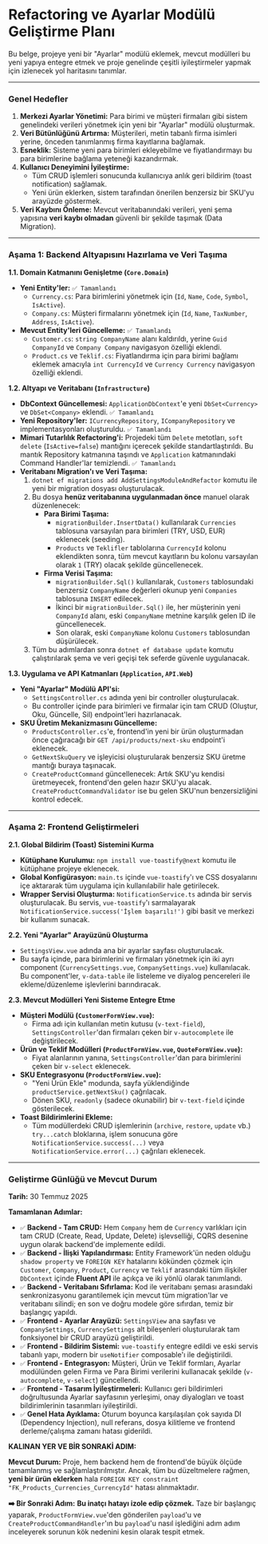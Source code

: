 # Refactoring ve Ayarlar Modülü Geliştirme Planı

Bu belge, projeye yeni bir "Ayarlar" modülü eklemek, mevcut modülleri bu yeni yapıya entegre etmek ve proje genelinde çeşitli iyileştirmeler yapmak için izlenecek yol haritasını tanımlar.

---

### **Genel Hedefler**

1.  **Merkezi Ayarlar Yönetimi:** Para birimi ve müşteri firmaları gibi sistem genelindeki verileri yönetmek için yeni bir "Ayarlar" modülü oluşturmak.
2.  **Veri Bütünlüğünü Artırma:** Müşterileri, metin tabanlı firma isimleri yerine, önceden tanımlanmış firma kayıtlarına bağlamak.
3.  **Esneklik:** Sisteme yeni para birimleri ekleyebilme ve fiyatlandırmayı bu para birimlerine bağlama yeteneği kazandırmak.
4.  **Kullanıcı Deneyimini İyileştirme:**
    *   Tüm CRUD işlemleri sonucunda kullanıcıya anlık geri bildirim (toast notification) sağlamak.
    *   Yeni ürün eklerken, sistem tarafından önerilen benzersiz bir SKU'yu arayüzde göstermek.
5.  **Veri Kaybını Önleme:** Mevcut veritabanındaki verileri, yeni şema yapısına **veri kaybı olmadan** güvenli bir şekilde taşımak (Data Migration).

---

### **Aşama 1: Backend Altyapısını Hazırlama ve Veri Taşıma**

**1.1. Domain Katmanını Genişletme (`Core.Domain`)**
*   **Yeni Entity'ler:** `✅ Tamamlandı`
    *   `Currency.cs`: Para birimlerini yönetmek için (`Id`, `Name`, `Code`, `Symbol`, `IsActive`).
    *   `Company.cs`: Müşteri firmalarını yönetmek için (`Id`, `Name`, `TaxNumber`, `Address`, `IsActive`).
*   **Mevcut Entity'leri Güncelleme:** `✅ Tamamlandı`
    *   `Customer.cs`: `string CompanyName` alanı kaldırıldı, yerine `Guid CompanyId` ve `Company Company` navigasyon özelliği eklendi.
    *   `Product.cs` ve `Teklif.cs`: Fiyatlandırma için para birimi bağlamı eklemek amacıyla `int CurrencyId` ve `Currency Currency` navigasyon özelliği eklendi.

**1.2. Altyapı ve Veritabanı (`Infrastructure`)**
*   **DbContext Güncellemesi:** `ApplicationDbContext`'e yeni `DbSet<Currency>` ve `DbSet<Company>` eklendi. `✅ Tamamlandı`
*   **Yeni Repository'ler:** `ICurrencyRepository`, `ICompanyRepository` ve implementasyonları oluşturuldu. `✅ Tamamlandı`
*   **Mimari Tutarlılık Refactoring'i:** Projedeki tüm `Delete` metotları, `soft delete` (`IsActive=false`) mantığını içerecek şekilde standartlaştırıldı. Bu mantık Repository katmanına taşındı ve `Application` katmanındaki Command Handler'lar temizlendi. `✅ Tamamlandı`
*   **Veritabanı Migration'ı ve Veri Taşıma:**
    1.  `dotnet ef migrations add AddSettingsModuleAndRefactor` komutu ile yeni bir migration dosyası oluşturulacak.
    2.  Bu dosya **henüz veritabanına uygulanmadan önce** manuel olarak düzenlenecek:
        *   **Para Birimi Taşıma:**
            *   `migrationBuilder.InsertData()` kullanılarak `Currencies` tablosuna varsayılan para birimleri (TRY, USD, EUR) eklenecek (seeding).
            *   `Products` ve `Teklifler` tablolarına `CurrencyId` kolonu eklendikten sonra, tüm mevcut kayıtların bu kolonu varsayılan olarak `1` (TRY) olacak şekilde güncellenecek.
        *   **Firma Verisi Taşıma:**
            *   `migrationBuilder.Sql()` kullanılarak, `Customers` tablosundaki benzersiz `CompanyName` değerleri okunup yeni `Companies` tablosuna `INSERT` edilecek.
            *   İkinci bir `migrationBuilder.Sql()` ile, her müşterinin yeni `CompanyId` alanı, eski `CompanyName` metnine karşılık gelen ID ile güncellenecek.
            *   Son olarak, eski `CompanyName` kolonu `Customers` tablosundan düşürülecek.
    3.  Tüm bu adımlardan sonra `dotnet ef database update` komutu çalıştırılarak şema ve veri geçişi tek seferde güvenle uygulanacak.

**1.3. Uygulama ve API Katmanları (`Application`, `API.Web`)**
*   **Yeni "Ayarlar" Modülü API'si:**
    *   `SettingsController.cs` adında yeni bir controller oluşturulacak.
    *   Bu controller içinde para birimleri ve firmalar için tam CRUD (Oluştur, Oku, Güncelle, Sil) endpoint'leri hazırlanacak.
*   **SKU Üretim Mekanizmasını Güncelleme:**
    *   `ProductsController.cs`'e, frontend'in yeni bir ürün oluşturmadan önce çağıracağı bir `GET /api/products/next-sku` endpoint'i eklenecek.
    *   `GetNextSkuQuery` ve işleyicisi oluşturularak benzersiz SKU üretme mantığı buraya taşınacak.
    *   `CreateProductCommand` güncellenecek: Artık SKU'yu kendisi üretmeyecek, frontend'den gelen hazır SKU'yu alacak. `CreateProductCommandValidator` ise bu gelen SKU'nun benzersizliğini kontrol edecek.

---

### **Aşama 2: Frontend Geliştirmeleri**

**2.1. Global Bildirim (Toast) Sistemini Kurma**
*   **Kütüphane Kurulumu:** `npm install vue-toastify@next` komutu ile kütüphane projeye eklenecek.
*   **Global Konfigürasyon:** `main.ts` içinde `vue-toastify`'ı ve CSS dosyalarını içe aktararak tüm uygulama için kullanılabilir hale getirilecek.
*   **Wrapper Servisi Oluşturma:** `NotificationService.ts` adında bir servis oluşturulacak. Bu servis, `vue-toastify`'ı sarmalayarak `NotificationService.success('İşlem başarılı!')` gibi basit ve merkezi bir kullanım sunacak.

**2.2. Yeni "Ayarlar" Arayüzünü Oluşturma**
*   `SettingsView.vue` adında ana bir ayarlar sayfası oluşturulacak.
*   Bu sayfa içinde, para birimlerini ve firmaları yönetmek için iki ayrı component (`CurrencySettings.vue`, `CompanySettings.vue`) kullanılacak. Bu component'ler, `v-data-table` ile listeleme ve diyalog pencereleri ile ekleme/düzenleme işlevlerini barındıracak.

**2.3. Mevcut Modülleri Yeni Sisteme Entegre Etme**
*   **Müşteri Modülü (`CustomerFormView.vue`):**
    *   Firma adı için kullanılan metin kutusu (`v-text-field`), `SettingsController`'dan firmaları çeken bir `v-autocomplete` ile değiştirilecek.
*   **Ürün ve Teklif Modülleri (`ProductFormView.vue`, `QuoteFormView.vue`):**
    *   Fiyat alanlarının yanına, `SettingsController`'dan para birimlerini çeken bir `v-select` eklenecek.
*   **SKU Entegrasyonu (`ProductFormView.vue`):**
    *   "Yeni Ürün Ekle" modunda, sayfa yüklendiğinde `productService.getNextSku()` çağrılacak.
    *   Dönen SKU, `readonly` (sadece okunabilir) bir `v-text-field` içinde gösterilecek.
*   **Toast Bildirimlerini Ekleme:**
    *   Tüm modüllerdeki CRUD işlemlerinin (`archive`, `restore`, `update` vb.) `try...catch` bloklarına, işlem sonucuna göre `NotificationService.success(...)` veya `NotificationService.error(...)` çağrıları eklenecek.

---

### **Geliştirme Günlüğü ve Mevcut Durum**

**Tarih:** 30 Temmuz 2025

**Tamamlanan Adımlar:**
*   `✅` **Backend - Tam CRUD:** Hem `Company` hem de `Currency` varlıkları için tam CRUD (Create, Read, Update, Delete) işlevselliği, CQRS desenine uygun olarak backend'de implemente edildi.
*   `✅` **Backend - İlişki Yapılandırması:** Entity Framework'ün neden olduğu `shadow property` ve `FOREIGN KEY` hatalarını kökünden çözmek için `Customer`, `Company`, `Product`, `Currency` ve `Teklif` arasındaki tüm ilişkiler `DbContext` içinde **Fluent API** ile açıkça ve iki yönlü olarak tanımlandı.
*   `✅` **Backend - Veritabanı Sıfırlama:** Kod ile veritabanı şeması arasındaki senkronizasyonu garantilemek için mevcut tüm migration'lar ve veritabanı silindi; en son ve doğru modele göre sıfırdan, temiz bir başlangıç yapıldı.
*   `✅` **Frontend - Ayarlar Arayüzü:** `SettingsView` ana sayfası ve `CompanySettings`, `CurrencySettings` alt bileşenleri oluşturularak tam fonksiyonel bir CRUD arayüzü geliştirildi.
*   `✅` **Frontend - Bildirim Sistemi:** `vue-toastify` entegre edildi ve eski servis tabanlı yapı, modern bir `useNotifier` composable'ı ile değiştirildi.
*   `✅` **Frontend - Entegrasyon:** Müşteri, Ürün ve Teklif formları, Ayarlar modülünden gelen Firma ve Para Birimi verilerini kullanacak şekilde (`v-autocomplete`, `v-select`) güncellendi.
*   `✅` **Frontend - Tasarım İyileştirmeleri:** Kullanıcı geri bildirimleri doğrultusunda Ayarlar sayfasının yerleşimi, onay diyalogları ve toast bildirimlerinin tasarımları iyileştirildi.
*   `✅` **Genel Hata Ayıklama:** Oturum boyunca karşılaşılan çok sayıda DI (Dependency Injection), null referans, dosya kilitleme ve frontend derleme/çalışma zamanı hatası giderildi.

**KALINAN YER VE BİR SONRAKİ ADIM:**

**Mevcut Durum:** Proje, hem backend hem de frontend'de büyük ölçüde tamamlanmış ve sağlamlaştırılmıştır. Ancak, tüm bu düzeltmelere rağmen, **yeni bir ürün eklerken** hala `FOREIGN KEY constraint "FK_Products_Currencies_CurrencyId"` hatası alınmaktadır.

**➡️ Bir Sonraki Adım:** **Bu inatçı hatayı izole edip çözmek.** Taze bir başlangıç yaparak, `ProductFormView.vue`'den gönderilen `payload`'u ve `CreateProductCommandHandler`'ın bu `payload`'u nasıl işlediğini adım adım inceleyerek sorunun kök nedenini kesin olarak tespit etmek.
